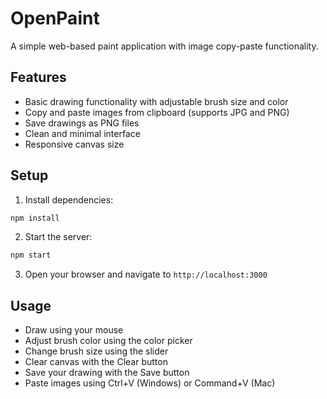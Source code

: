 # OpenPaint

A simple web-based paint application with image copy-paste functionality.

## Features

- Basic drawing functionality with adjustable brush size and color
- Copy and paste images from clipboard (supports JPG and PNG)
- Save drawings as PNG files
- Clean and minimal interface
- Responsive canvas size

## Setup

1. Install dependencies:
```bash
npm install
```

2. Start the server:
```bash
npm start
```

3. Open your browser and navigate to `http://localhost:3000`

## Usage

- Draw using your mouse
- Adjust brush color using the color picker
- Change brush size using the slider
- Clear canvas with the Clear button
- Save your drawing with the Save button
- Paste images using Ctrl+V (Windows) or Command+V (Mac)
